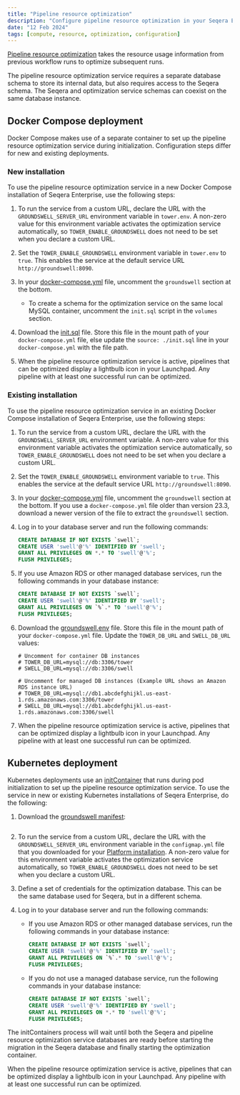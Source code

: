 ```yaml
---
title: "Pipeline resource optimization"
description: "Configure pipeline resource optimization in your Seqera Enterprise deployment."
date: "12 Feb 2024"
tags: [compute, resource, optimization, configuration]
---
```


[Pipeline resource optimization](../../pipeline-optimization/overview) takes the resource usage information from previous workflow runs to optimize subsequent runs.

The pipeline resource optimization service requires a separate database schema to store its internal data, but also requires access to the Seqera schema. The Seqera and optimization service schemas can coexist on the same database instance.

## Docker Compose deployment

Docker Compose makes use of a separate container to set up the pipeline resource optimization service during initialization. Configuration steps differ for new and existing deployments.

### New installation

To use the pipeline resource optimization service in a new Docker Compose installation of Seqera Enterprise, use the following steps:

1. To run the service from a custom URL, declare the URL with the `GROUNDSWELL_SERVER_URL` environment variable in `tower.env`. A non-zero value for this environment variable activates the optimization service automatically, so `TOWER_ENABLE_GROUNDSWELL` does not need to be set when you declare a custom URL.

2. Set the `TOWER_ENABLE_GROUNDSWELL` environment variable in `tower.env` to `true`. This enables the service at the default service URL `http://groundswell:8090`.

3. In your [docker-compose.yml](../_templates/docker/docker-compose.yml) file, uncomment the `groundswell` section at the bottom.

   - To create a schema for the optimization service on the same local MySQL container, uncomment the `init.sql` script in the `volumes` section.

4. Download the [init.sql](../_templates/docker/init.sql) file. Store this file in the mount path of your `docker-compose.yml` file, else update the `source: ./init.sql` line in your `docker-compose.yml` with the file path.

5. When the pipeline resource optimization service is active, pipelines that can be optimized display a lightbulb icon in your Launchpad. Any pipeline with at least one successful run can be optimized.

### Existing installation

To use the pipeline resource optimization service in an existing Docker Compose installation of Seqera Enterprise, use the following steps:

1. To run the service from a custom URL, declare the URL with the `GROUNDSWELL_SERVER_URL` environment variable. A non-zero value for this environment variable activates the optimization service automatically, so `TOWER_ENABLE_GROUNDSWELL` does not need to be set when you declare a custom URL.

2. Set the `TOWER_ENABLE_GROUNDSWELL` environment variable to `true`. This enables the service at the default service URL `http://groundswell:8090`.

3. In your [docker-compose.yml](../_templates/docker/docker-compose.yml) file, uncomment the `groundswell` section at the bottom. If you use a `docker-compose.yml` file older than version 23.3, download a newer version of the file to extract the `groundswell` section.

4. Log in to your database server and run the following commands:

   ```sql
   CREATE DATABASE IF NOT EXISTS `swell`;
   CREATE USER 'swell'@'%' IDENTIFIED BY 'swell';
   GRANT ALL PRIVILEGES ON *.* TO 'swell'@'%';
   FLUSH PRIVILEGES;
   ```

5. If you use Amazon RDS or other managed database services, run the following commands in your database instance:

   ```sql
   CREATE DATABASE IF NOT EXISTS `swell`;
   CREATE USER 'swell'@'%' IDENTIFIED BY 'swell';
   GRANT ALL PRIVILEGES ON `%`.* TO 'swell'@'%';
   FLUSH PRIVILEGES;
   ```

6. Download the [groundswell.env](../_templates/docker/groundswell.env) file. Store this file in the mount path of your `docker-compose.yml` file. Update the `TOWER_DB_URL` and `SWELL_DB_URL` values:

   ```env
   # Uncomment for container DB instances
   # TOWER_DB_URL=mysql://db:3306/tower
   # SWELL_DB_URL=mysql://db:3306/swell

   # Uncomment for managed DB instances (Example URL shows an Amazon RDS instance URL)
   # TOWER_DB_URL=mysql://db1.abcdefghijkl.us-east-1.rds.amazonaws.com:3306/tower
   # SWELL_DB_URL=mysql://db1.abcdefghijkl.us-east-1.rds.amazonaws.com:3306/swell
   ```

7. When the pipeline resource optimization service is active, pipelines that can be optimized display a lightbulb icon in your Launchpad. Any pipeline with at least one successful run can be optimized.

## Kubernetes deployment

Kubernetes deployments use an [initContainer](https://kubernetes.io/docs/concepts/workloads/pods/init-containers/) that runs during pod initialization to set up the pipeline resource optimization service. To use the service in new or existing Kubernetes installations of Seqera Enterprise, do the following:

1. Download the [groundswell manifest](../_templates/k8s/groundswell.yml):

   ```yaml file=../_templates/k8s/groundswell.yml

   ```

1. To run the service from a custom URL, declare the URL with the `GROUNDSWELL_SERVER_URL` environment variable in the `configmap.yml` file that you downloaded for your [Platform installation][platform-k8s]. A non-zero value for this environment variable activates the optimization service automatically, so `TOWER_ENABLE_GROUNDSWELL` does not need to be set when you declare a custom URL.

1. Define a set of credentials for the optimization database. This can be the same database used for Seqera, but in a different schema.

1. Log in to your database server and run the following commands:

   - If you use Amazon RDS or other managed database services, run the following commands in your database instance:

     ```sql
     CREATE DATABASE IF NOT EXISTS `swell`;
     CREATE USER 'swell'@'%' IDENTIFIED BY 'swell';
     GRANT ALL PRIVILEGES ON `%`.* TO 'swell'@'%';
     FLUSH PRIVILEGES;
     ```

   - If you do not use a managed database service, run the following commands in your database instance:

     ```sql
     CREATE DATABASE IF NOT EXISTS `swell`;
     CREATE USER 'swell'@'%' IDENTIFIED BY 'swell';
     GRANT ALL PRIVILEGES ON *.* TO 'swell'@'%';
     FLUSH PRIVILEGES;
     ```

The initContainers process will wait until both the Seqera and pipeline resource optimization service databases are ready before starting the migration in the Seqera database and finally starting the optimization container.

When the pipeline resource optimization service is active, pipelines that can be optimized display a lightbulb icon in your Launchpad. Any pipeline with at least one successful run can be optimized.

[platform-k8s]: ../kubernetes
